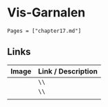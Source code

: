 # Vis-Garnalen

```@contents
Pages = ["chapter17.md"]
```

## Links

| Image| Link / Description |
| :--- | :--- |
| ![]() | **[]()**``\\`` |
| ![]() | **[]()**``\\`` |
||